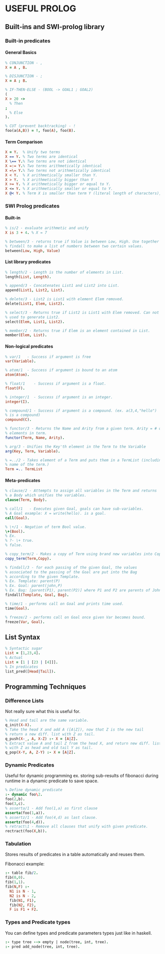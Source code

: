 # USEFUL PROLOG #

## Built-ins and SWI-prolog library ##

### Built-in predicates ###

#### General Basics ####

```prolog
% CONJUNCTION - ,
X = A , B.

% DISJUNCTION - ;
X = A ; B.

% IF-THEN-ELSE - (BOOL -> GOAL1 ; GOAL2)
(
X > 20 ->
  % Then
;
  % Else
).

% CUT (prevent backtracking) - !
foo(a(A,B)) = !, foo(A), foo(B).
```

#### Term Comparison ####

```prolog
X = Y.  % Unify two terms
X == Y. % Two terms are identical
X \== Y.% Two terms are not identical
X =:= Y.% Two terms arithmetically identical
X =\= Y.% Two terms not arithmetically identical
X < Y.  % X arithmetically smaller than Y.
X > Y.  % X arithmetically bigger than Y
X >= Y. % X arithmetically bigger or equal to Y.
X <= Y. % X arithmetically smaller or equal to Y.
X @< Y. % Term X is smaller than term Y (literal length of characters),
```

### SWI Prolog predicates ###

#### Built-in ####

```prolog
% is/2 - evaluate arithmetic and unify
X is 3 + 4. % X = 7

% between/3 - returns true if Value is between Low, High. Use together with
% findall to make a list of numbers between two certain values.
between(Low, High, Value)
```

#### List library predicates ####
```prolog
% length/2 - Length is the number of elements in List.
length(List, Length).

% append/3 - Concatenates List1 and List2 into List.
append(List1, List2, List).

% delete/3 - List2 is List1 with element Elem removed.
delete(List1, Elem, List2).

% select/3 - Returns true if List2 is List1 with Elem removed. Can not be
% used to generate List2.
select(Elem, List1, List2).

% member/2 - Returns true if Elem is an element contained in List.
member(Elem, List).
```

#### Non-logical predicates ####

```prolog
% var/1   - Success if argument is free
var(Variable).

% atom/1  - Success if argument is bound to an atom
atom(Atom).

% float/1    - Success if argument is a float.
float(F).

% integer/1  - Success if argument is an integer.
integer(I).

% compound/1 - Success if argument is a compound. (ex. a(3,4,"hello")
% is a compound)
compound(C).

% functor/3 - Returns the Name and Arity from a given term. Arity = # of
% elements in term.
functor(Term, Name, Arity).

% arg/3 - Unifies the Key'th element in the Term to the Variable
arg(Key, Term, Variable).

% =../2 - Takes element of a Term and puts them in a TermList (including the
% name of the term.)
Term =.. TermList
```

#### Meta-predicates ####

```prolog
% clause/2 - Attempts to assign all variables in the Term and returns
% a Body which unifies the variables.
clause(Term, Body).

% call/1   - Executes given Goal, goals can have sub-variables.
% A Goal example: X = write(hello). is a goal.
call(Goal).

% \+/1 - Negation of term Bool value.
\+(Bool).
% Ex.
% ?- \+ true.
% false.

% copy_term/2 - Makes a copy of Term using brand new variables into Copy.
copy_term(Term,Copy).

% findall/3 - for each passing of the given Goal, the values
% associated to the passing of the Goal are put into the Bag
% according to the given Template.
% Ex. Template: parent(P)
% Ex. Goal: parent(john,P)
% Ex. Bag: [parent(P1), parent(P2)] where P1 and P2 are parents of John.
findall(Template, Goal, Bag).

% time/1 - performs call on Goal and prints time used.
time(Goal).

% freeze/2 - performs call on Goal once given Var becomes bound.
freeze(Var, Goal).
```

## List Syntax ##

```prolog
% Syntactic sugar
List = [1,23,4].
% Actual
List = [1 | [23 | [4]]].
% In predicates
list_pred([Head|Tail]).
```

## Programming Techniques ##

### Difference Lists ###

Not really sure what this is useful for.

```prolog
% Head and tail are the same variable.
q_init(X-X).
% Take the head X and add A ([A|Z]), now that Z is the new tail
% return a new diff. list with Z as tail.
q_push(X-_, A, X-Z) :- X = [A|Z].
% Extract value A and tail Z from the head X, and return new diff. list
% with Z as head and old tail Y as tail.
q_pop(X-Y, A, Z-Y) :- X = [A|Z].
```

### Dynamic Predicates ###

Useful for dynamic programming ex. storing sub-results of fibonacci during runtime in a dynamic predicate to save space.

```prolog
% Define dynamic predicate
:- dynamic foo\2.
foo(2,b).
foo(3,c).
% asserta/1 - Add foo(1,a) as first clause
asserta(foo(1,a)).
% assertz/1 - Add foo(4,d) as last clause.
assertz(foo(4,d)).
% retract\1 - Remove all clauses that unify with given predicate.
rectract(foo(X,b)).
```

### Tabulation ###

Stores results of predicates in a table automatically and reuses them.

Fibonacci example:

```prolog
:- table fib/2.
fib(0,0).
fib(1,1).
fib(N,F) :-
  N1 is N - 1,
  N2 is N - 2,
  fib(N1, F1),
  fib(N2, F2),
  F is F1 + F2.
```

### Types and Predicate types ###

You can define types and predicate parameters types just like in haskell.

```prolog
:- type tree --> empty | node(tree, int, tree).
:- pred add_node(tree, int, tree).
```
